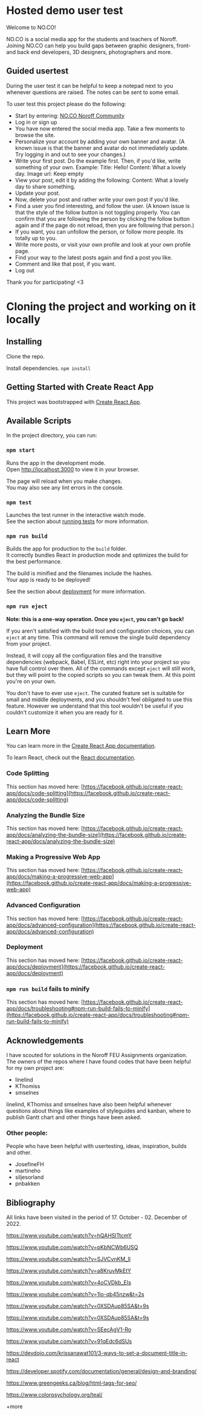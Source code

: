 # Hosted demo user test

Welcome to NO.CO!

NO.CO is a social media app for the students and teachers of Noroff. Joining NO.CO can help you build gaps between graphic designers, front- and back end developers, 3D designers, photographers and more.

## Guided usertest

During the user test it can be helpful to keep a notepad next to you whenever questions are raised.
The notes can be sent to some email.

To user test this project please do the following:

- Start by entering: [NO.CO Noroff Community](https://no-co.netlify.app/)
- Log in or sign up
- You have now entered the social media app. Take a few moments to browse the site.
- Personalize your account by adding your own banner and avatar.
  (A known issue is that the banner and avatar do not immediately update.
  Try logging in and out to see your changes.)
- Write your first post. Do the example first. Then, if you'd like, write something of your own.
  Example:
  Title: Hello!
  Content: What a lovely day.
  Image url: Keep empty
- View your post, edit it by adding the following:
  Content: What a lovely day to share something.
- Update your post.
- Now, delete your post and rather write your own post if you'd like.
- Find a user you find interesting, and follow the user.
  (A known issue is that the style of the follow button is not toggling properly. You can confirm that you are following the person by clicking the follow button again and if the page do not reload, then you are following that person.)
- If you want, you can unfollow the person, or follow more people. Its totally up to you.
- Write more posts, or visit your own profile and look at your own profile page.
- Find your way to the latest posts again and find a post you like.
- Comment and like that post, if you want.
- Log out

Thank you for participating! <3

# Cloning the project and working on it locally

## Installing

Clone the repo.

Install dependencies.
`npm install`

## Getting Started with Create React App

This project was bootstrapped with [Create React App](https://github.com/facebook/create-react-app).

## Available Scripts

In the project directory, you can run:

### `npm start`

Runs the app in the development mode.\
Open [http://localhost:3000](http://localhost:3000) to view it in your browser.

The page will reload when you make changes.\
You may also see any lint errors in the console.

### `npm test`

Launches the test runner in the interactive watch mode.\
See the section about [running tests](https://facebook.github.io/create-react-app/docs/running-tests) for more information.

### `npm run build`

Builds the app for production to the `build` folder.\
It correctly bundles React in production mode and optimizes the build for the best performance.

The build is minified and the filenames include the hashes.\
Your app is ready to be deployed!

See the section about [deployment](https://facebook.github.io/create-react-app/docs/deployment) for more information.

### `npm run eject`

**Note: this is a one-way operation. Once you `eject`, you can't go back!**

If you aren't satisfied with the build tool and configuration choices, you can `eject` at any time. This command will remove the single build dependency from your project.

Instead, it will copy all the configuration files and the transitive dependencies (webpack, Babel, ESLint, etc) right into your project so you have full control over them. All of the commands except `eject` will still work, but they will point to the copied scripts so you can tweak them. At this point you're on your own.

You don't have to ever use `eject`. The curated feature set is suitable for small and middle deployments, and you shouldn't feel obligated to use this feature. However we understand that this tool wouldn't be useful if you couldn't customize it when you are ready for it.

## Learn More

You can learn more in the [Create React App documentation](https://facebook.github.io/create-react-app/docs/getting-started).

To learn React, check out the [React documentation](https://reactjs.org/).

### Code Splitting

This section has moved here: [https://facebook.github.io/create-react-app/docs/code-splitting](https://facebook.github.io/create-react-app/docs/code-splitting)

### Analyzing the Bundle Size

This section has moved here: [https://facebook.github.io/create-react-app/docs/analyzing-the-bundle-size](https://facebook.github.io/create-react-app/docs/analyzing-the-bundle-size)

### Making a Progressive Web App

This section has moved here: [https://facebook.github.io/create-react-app/docs/making-a-progressive-web-app](https://facebook.github.io/create-react-app/docs/making-a-progressive-web-app)

### Advanced Configuration

This section has moved here: [https://facebook.github.io/create-react-app/docs/advanced-configuration](https://facebook.github.io/create-react-app/docs/advanced-configuration)

### Deployment

This section has moved here: [https://facebook.github.io/create-react-app/docs/deployment](https://facebook.github.io/create-react-app/docs/deployment)

### `npm run build` fails to minify

This section has moved here: [https://facebook.github.io/create-react-app/docs/troubleshooting#npm-run-build-fails-to-minify](https://facebook.github.io/create-react-app/docs/troubleshooting#npm-run-build-fails-to-minify)

## Acknowledgements

I have scouted for solutions in the Noroff FEU Assignments organization.
The owners of the repos where I have found codes that have been helpful for my own project are:

- linelind
- KThomiss
- smselnes

linelind, KThomiss and smselnes have also been helpful whenever questions about things like examples of styleguides and kanban, where to publish Gantt chart and other things have been asked.

### Other people:

People who have been helpful with usertesting, ideas, inspiration, builds and other.

- JosefineFH
- martineho
- siljesorland
- pnbakken

## Bibliography

All links have been visited in the period of 17. October - 02. December of 2022.

https://www.youtube.com/watch?v=hQAHSlTtcmY

https://www.youtube.com/watch?v=pKbNCWb6USQ

https://www.youtube.com/watch?v=SJVCvnKM_lI

https://www.youtube.com/watch?v=a8KruvMkEtY

https://www.youtube.com/watch?v=4oCVDkb_EIs

https://www.youtube.com/watch?v=1Io-qb45nzw&t=2s

https://www.youtube.com/watch?v=0XSDAup85SA&t=9s

https://www.youtube.com/watch?v=0XSDAup85SA&t=9s

https://www.youtube.com/watch?v=SEecAgV1-Ro

https://www.youtube.com/watch?v=91qEdc6dSUs

https://devdojo.com/krissanawat101/3-ways-to-set-a-document-title-in-react

https://developer.spotify.com/documentation/general/design-and-branding/

https://www.greengeeks.ca/blog/html-tags-for-seo/

https://www.colorpsychology.org/teal/

+more
